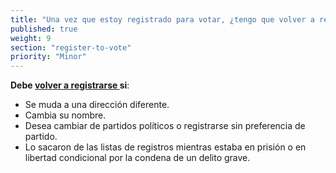 ```yaml
---
title: "Una vez que estoy registrado para votar, ¿tengo que volver a registrarme otra vez?"
published: true
weight: 9
section: "register-to-vote"
priority: "Minor"
---
```


**Debe [volver a registrarse ](https://registertovote.ca.gov/es/) si**:  

- Se muda a una dirección diferente. 
- Cambia su nombre. 
- Desea cambiar de partidos políticos o registrarse sin preferencia de partido.
- Lo sacaron de las listas de registros mientras estaba en prisión o en libertad condicional por la condena de un delito grave.
